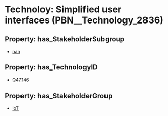# Technoloy: __Simplified user interfaces__ (PBN__Technology_2836)

## Property: has_StakeholderSubgroup

* [nan](PBN__TechSubgroup_7)

## Property: has_TechnologyID

* [Q47146](Q47146)

## Property: has_StakeholderGroup

* [IoT](PBN__TechGroup_16)

